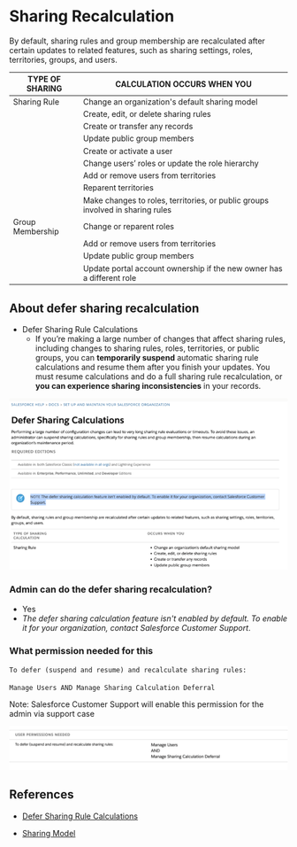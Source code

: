 # Sharing Recalculation

By default, sharing rules and group membership are recalculated after certain updates to related features, such as sharing settings, roles, territories, groups, and users.

|TYPE OF SHARING| CALCULATION	OCCURS WHEN YOU|
|---|---|
Sharing Rule|	Change an organization's default sharing model|
||Create, edit, or delete sharing rules|
||Create or transfer any records|
||Update public group members|
||Create or activate a user|
||Change users’ roles or update the role hierarchy|
||Add or remove users from territories|
||Reparent territories|
||Make changes to roles, territories, or public groups involved in sharing rules|
|Group Membership|Change or reparent roles|
||Add or remove users from territories|
||Update public group members|
||Update portal account ownership if the new owner has a different role|


## About defer sharing recalculation


- Defer Sharing Rule Calculations
    - If you’re making a large number of changes that affect sharing rules, including changes to sharing rules, roles, territories, or public groups, you can **temporarily suspend** automatic sharing rule calculations and resume them after you finish your updates. You must resume calculations and do a full sharing rule recalculation, or **you can experience sharing inconsistencies** in your records.


![Sharing recalc](../img/sharing/deferSharing-1.png)


### Admin can do the defer sharing recalculation?

- Yes
- *The defer sharing calculation feature isn't enabled by default. To enable it for your organization, contact Salesforce Customer Support*.

### What permission needed for this


```
To defer (suspend and resume) and recalculate sharing rules:	

Manage Users AND Manage Sharing Calculation Deferral

```

Note: Salesforce Customer Support will enable this permission for the admin via support case

![defer sharing recalc perm](../img/sharing/sharing-recalc-perm.png)


## References 

- [Defer Sharing Rule Calculations](https://help.salesforce.com/s/articleView?id=sf.security_sharing_rule_recalculation.htm&type=5)

- [Sharing Model](https://mohan-chinnappan-n2.github.io/2020/sharing/sharing.html)